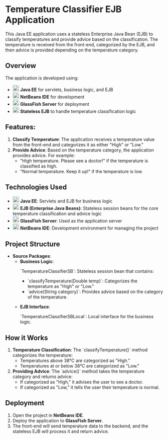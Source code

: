 <h1>Temperature Classifier EJB Application</h1> <p>This Java EE application uses a stateless Enterprise Java Bean (EJB) to classify temperatures and provide advice based on the classification. The temperature is received from the front-end, categorized by the EJB, and then advice is provided depending on the temperature category.</p> <h2>Overview</h2> <p>The application is developed using:</p> <ul> <li><img src="https://img.icons8.com/color/48/000000/java-coffee-cup-logo.png" alt="Java Icon" width="20" height="20"/> <strong>Java EE</strong> for servlets, business logic, and EJB</li> <li><img src="https://img.icons8.com/color/48/000000/netbeans.png" alt="NetBeans Icon" width="20" height="20"/> <strong>NetBeans IDE</strong> for development</li> <li><img src="https://img.icons8.com/color/48/000000/glassfish.png" alt="GlassFish Icon" width="20" height="20"/> <strong>GlassFish Server</strong> for deployment</li> <li><img src="https://img.icons8.com/external-outline-geotatah/64/000000/external-ejb-cloud-geotatah-outline-geotatah.png" alt="EJB Icon" width="20" height="20"/> <strong>Stateless EJB</strong> to handle temperature classification logic</li> </ul> <h2>Features:</h2> <ol> <li><strong>Classify Temperature</strong>: The application receives a temperature value from the front-end and categorizes it as either "High" or "Low."</li> <li><strong>Provide Advice</strong>: Based on the temperature category, the application provides advice. For example: <ul> <li>"High temperature. Please see a doctor!" if the temperature is classified as high.</li> <li>"Normal temperature. Keep it up!" if the temperature is low.</li> </ul> </li> </ol> <h2>Technologies Used</h2> <ul> <li><img src="https://img.icons8.com/color/48/000000/java-coffee-cup-logo.png" alt="Java Icon" width="20" height="20"/> <strong>Java EE</strong>: Servlets and EJB for business logic</li> <li><img src="https://img.icons8.com/external-outline-geotatah/64/000000/external-ejb-cloud-geotatah-outline-geotatah.png" alt="EJB Icon" width="20" height="20"/> <strong>EJB (Enterprise Java Beans)</strong>: Stateless session beans for the core temperature classification and advice logic</li> <li><img src="https://img.icons8.com/color/48/000000/glassfish.png" alt="GlassFish Icon" width="20" height="20"/> <strong>GlassFish Server</strong>: Used as the application server</li> <li><img src="https://img.icons8.com/color/48/000000/netbeans.png" alt="NetBeans Icon" width="20" height="20"/> <strong>NetBeans IDE</strong>: Development environment for managing the project</li> </ul> <h2>Project Structure</h2> <ul> <li><strong>Source Packages</strong>: <ul> <li><strong>Business Logic</strong>: <p>`TemperatureClassifierSB`: Stateless session bean that contains: <ul> <li>`classifyTemperature(Double temp)`: Categorizes the temperature as "High" or "Low."</li> <li>`advice(String category)`: Provides advice based on the category of the temperature.</li> </ul> </p> </li> <li><strong>EJB Interface</strong>: <p>`TemperatureClassifierSBLocal`: Local interface for the business logic.</p> </li> </ul> </li> </ul> <h2>How it Works</h2> <ol> <li><strong>Temperature Classification</strong>: The `classifyTemperature()` method categorizes the temperature: <ul> <li>Temperatures above 38°C are categorized as "High."</li> <li>Temperatures at or below 38°C are categorized as "Low."</li> </ul> </li> <li><strong>Providing Advice</strong>: The `advice()` method takes the temperature category and returns advice: <ul> <li>If categorized as "High," it advises the user to see a doctor.</li> <li>If categorized as "Low," it tells the user their temperature is normal.</li> </ul> </li> </ol> <h2>Deployment</h2> <ol> <li>Open the project in <strong>NetBeans IDE</strong>.</li> <li>Deploy the application to <strong>GlassFish Server</strong>.</li> <li>The front-end will send temperature data to the backend, and the stateless EJB will process it and return advice.</li> </ol>
